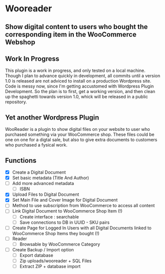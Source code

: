 # Wooreader
## Show digital content to users who bought the corresponding item in the WooCommerce Webshop
## Work In Progress 
This plugin is a work in progress, and only tested on a local machine.
Though I plan to advance quickly in development, all commits until a version 1.0 is released are not adviced to install on a production Wordpress site.
Code is messy now, since I'm getting accustomed with Wordpress Plugin Development. So the plan is to first, get a working version, and then clean up the spaghetti towards version 1.0, whick will be released in a public repository.
## Yet another Wordpress Plugin
WooReader is a plugin to show digital files on your website to user who purchased something via your WooCommerce shop.
These files could be one on one for a digtal sale, but also to give extra documents to customers who purchased a fysical work.
## Functions
 - [x] Create a Digital Document
 - [x] Set basic metadata (Title And Author)
 - [ ] Add more advanced metadata
   - [ ] ISBN
 - [x] Upload Files to Digital Document
 - [x] Set Main File and Cover Image for Digital Document
 - [ ] Method to use subscription from WooCommerce to access all content
 - [ ] Link Digital Document to WooCommerce Shop Item (!)
 	- [ ] Create interface : searchable
 	- [ ] Save connections to DB in UUID - SKU pairs
 - [ ] Create Page for Logged In Users with all Digital Documents linked to WooCommerce Shop Items they bought (!)
 - [ ] Reader
   - [ ] Browsable by WooCommerce Category
 - [ ] Create Backup / Import option
 	- [ ] Export database
 	- [ ] Zip uploads/wooreader + SQL Files
 	- [ ] Extract ZIP + database import